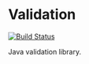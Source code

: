 # Validation

[![Build Status](https://travis-ci.org/laboratoriobridge/validation.svg?branch=master)](https://travis-ci.org/laboratoriobridge/validation)

Java validation library.

